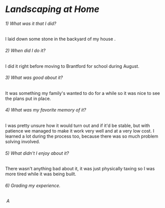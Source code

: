 # _Landscaping at Home_

 ###### *1) What was it that I did?* 

I laid down some stone in the backyard of my house .

###### *2) When did I do it?* 

I did it right before moving to Brantford for school during August.

###### *3) What was good about it?* 

It was something my family's wanted to do for a while so it was nice to see the plans put in place.

###### *4) What was my favorite memory of it?* 

I was pretty unsure how it would turn out and if it'd be stable, but with patience we managed to make it work very well and at a very low cost. I learned a lot during the process too, because there was so much problem solving involved.

###### *5) What didn't I enjoy about it?* 

There wasn't anything bad about it, it was just  physically taxing so I was more tired while it was being built.

###### *6) Grading my experience.*

&nbsp;_A_

&nbsp;
